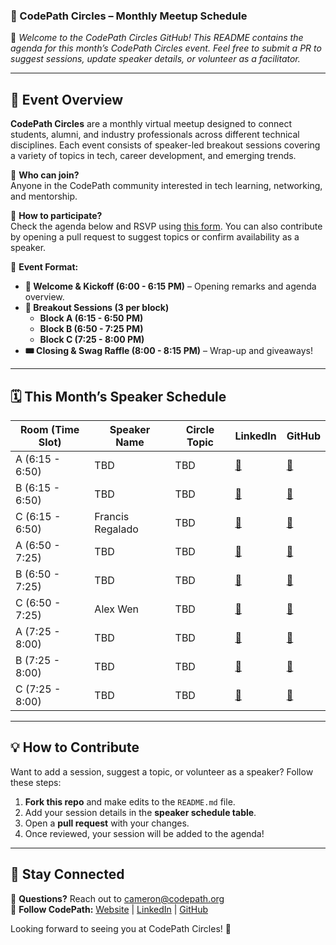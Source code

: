 ### **📌 CodePath Circles – Monthly Meetup Schedule**  

🚀 *Welcome to the CodePath Circles GitHub! This README contains the agenda for this month’s CodePath Circles event. Feel free to submit a PR to suggest sessions, update speaker details, or volunteer as a facilitator.*  

---

## **📅 Event Overview**
**CodePath Circles** are a monthly virtual meetup designed to connect students, alumni, and industry professionals across different technical disciplines. Each event consists of speaker-led breakout sessions covering a variety of topics in tech, career development, and emerging trends.

🔹 **Who can join?**  
Anyone in the CodePath community interested in tech learning, networking, and mentorship.  

🔹 **How to participate?**  
Check the agenda below and RSVP using [this form](https://share.hsforms.com/1IBhEhk1dR7OAQtJn6Vhpyg36gst). You can also contribute by opening a pull request to suggest topics or confirm availability as a speaker.  

🔹 **Event Format:**  
- **📢 Welcome & Kickoff (6:00 - 6:15 PM)** – Opening remarks and agenda overview.  
- **🎤 Breakout Sessions (3 per block)**  
  - **Block A (6:15 - 6:50 PM)**  
  - **Block B (6:50 - 7:25 PM)**  
  - **Block C (7:25 - 8:00 PM)**  
- **🎟️ Closing & Swag Raffle (8:00 - 8:15 PM)** – Wrap-up and giveaways!  

---

## **🗓️ This Month’s Speaker Schedule**  

| Room (Time Slot) | Speaker Name | Circle Topic | LinkedIn | GitHub |
|-------------|----------|--------------|----------|--------|
| A (6:15 - 6:50) | TBD | TBD | [🔗](#) | [🔗](#) |
| B (6:15 - 6:50) | TBD | TBD | [🔗](#) | [🔗](#) |
| C (6:15 - 6:50) | Francis Regalado | TBD | [🔗](#) | [🔗](#) |
| A (6:50 - 7:25) | TBD | TBD | [🔗](#) | [🔗](#) |
| B (6:50 - 7:25) | TBD | TBD | [🔗](#) | [🔗](#) |
| C (6:50 - 7:25) | Alex Wen | TBD | [🔗](#) | [🔗](#) |
| A (7:25 - 8:00) | TBD | TBD | [🔗](#) | [🔗](#) |
| B (7:25 - 8:00) | TBD | TBD | [🔗](#) | [🔗](#) |
| C (7:25 - 8:00) | TBD | TBD | [🔗](#) | [🔗](#) |

---

## **💡 How to Contribute**
Want to add a session, suggest a topic, or volunteer as a speaker? Follow these steps:  
1. **Fork this repo** and make edits to the `README.md` file.  
2. Add your session details in the **speaker schedule table**.  
3. Open a **pull request** with your changes.  
4. Once reviewed, your session will be added to the agenda!  

---

## **📣 Stay Connected**
📧 **Questions?** Reach out to [cameron@codepath.org](mailto:cameron@codepath.org)  
📢 **Follow CodePath:** [Website](https://www.codepath.org/) | [LinkedIn](https://www.linkedin.com/school/codepath-org/) | [GitHub](https://github.com/codepath)  

Looking forward to seeing you at CodePath Circles! 🎉  
